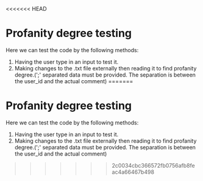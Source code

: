 <<<<<<< HEAD
# Profanity degree testing

Here we can test the code by the following methods:
1. Having the user type in an input to test it.
2. Making changes to the .txt file externally then reading it to find profanity degree.(';' separated data must be provided. The separation is between the user_id and the actual comment)
=======
# Profanity degree testing

Here we can test the code by the following methods:
1. Having the user type in an input to test it.
2. Making changes to the .txt file externally then reading it to find profanity degree.(';' separated data must be provided. The separation is between the user_id and the actual comment)
>>>>>>> 2c0034cbc366572fb0756afb8feac4a66467b498
